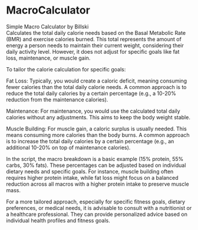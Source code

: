 # MacroCalculator
Simple Macro Calculator 
by Billski<br>
Calculates the total daily calorie needs based on the Basal Metabolic Rate (BMR) and exercise calories burned. This total represents the amount of energy a person needs to maintain their current weight, considering their daily activity level. However, it does not adjust for specific goals like fat loss, maintenance, or muscle gain.

To tailor the calorie calculation for specific goals:

Fat Loss: Typically, you would create a caloric deficit, meaning consuming fewer calories than the total daily calorie needs. A common approach is to reduce the total daily calories by a certain percentage (e.g., a 10-20% reduction from the maintenance calories).

Maintenance: For maintenance, you would use the calculated total daily calories without any adjustments. This aims to keep the body weight stable.

Muscle Building: For muscle gain, a caloric surplus is usually needed. This means consuming more calories than the body burns. A common approach is to increase the total daily calories by a certain percentage (e.g., an additional 10-20% on top of maintenance calories).

In the script, the macro breakdown is a basic example (15% protein, 55% carbs, 30% fats). These percentages can be adjusted based on individual dietary needs and specific goals. For instance, muscle building often requires higher protein intake, while fat loss might focus on a balanced reduction across all macros with a higher protein intake to preserve muscle mass.

For a more tailored approach, especially for specific fitness goals, dietary preferences, or medical needs, it is advisable to consult with a nutritionist or a healthcare professional. They can provide personalized advice based on individual health profiles and fitness goals.
